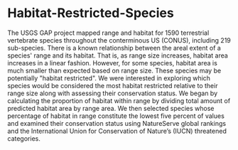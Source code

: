 # Habitat-Restricted-Species

The USGS GAP project mapped range and habitat for 1590 terrestrial vertebrate species throughout the conterminous US (CONUS), including 219 sub-species. There is a known relationship between the areal extent of a species' range and its habitat. That is, as range size increases, habitat area increases in a linear fashion. However, for some species, habitat area is much smaller than expected based on range size. These species may be potentially "habitat restricted". We were interested in exploring which species would be considered the most habitat restricted relative to their range size along with assessing their conservation status. We began by calculating the proportion of habitat within range by dividing total amount of predicted habitat area by range area. We then selected species whose percentage of habitat in range constitute the lowest five percent of values and examined their conservation status using NatureServe global rankings and the International Union for Conservation of Nature’s (IUCN) threatened categories.
